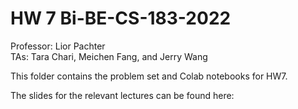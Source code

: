 # HW 7 Bi-BE-CS-183-2022
Professor: Lior Pachter  
TAs: Tara Chari, Meichen Fang, and Jerry Wang

This folder contains the problem set and Colab notebooks for HW7. 

The slides for the relevant lectures can be found here: 
